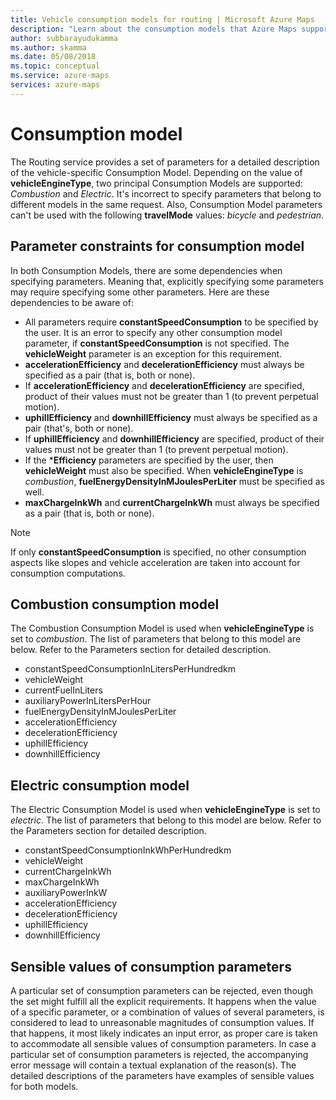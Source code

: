 ```yaml
---
title: Vehicle consumption models for routing | Microsoft Azure Maps
description: "Learn about the consumption models that Azure Maps supports: combustion and electric. See which parameters each model uses, and view parameter constraints." 
author: subbarayudukamma
ms.author: skamma
ms.date: 05/08/2018
ms.topic: conceptual
ms.service: azure-maps
services: azure-maps
---
```



# Consumption model

The Routing service provides a set of parameters for a detailed description of the vehicle-specific Consumption Model.
Depending on the value of **vehicleEngineType**, two principal Consumption Models are supported: _Combustion_ and _Electric_. It's incorrect to specify parameters that belong to different models in the same request. Also, Consumption Model parameters can't be used with the following **travelMode** values: _bicycle_ and _pedestrian_.

## Parameter constraints for consumption model

In both Consumption Models, there are some dependencies when specifying parameters. Meaning that, explicitly specifying some parameters may require specifying some other parameters. Here are these dependencies to be aware of:

* All parameters require **constantSpeedConsumption** to be specified by the user. It is an error to specify any other consumption model parameter, if **constantSpeedConsumption** is not specified. The **vehicleWeight** parameter is an exception for this requirement.
* **accelerationEfficiency** and **decelerationEfficiency** must always be specified as a pair (that is, both or none).
* If **accelerationEfficiency** and **decelerationEfficiency** are specified, product of their values must not be greater than 1 (to prevent perpetual motion).
* **uphillEfficiency** and **downhillEfficiency** must always be specified as a pair (that's, both or none).
* If **uphillEfficiency** and **downhillEfficiency** are specified, product of their values must not be greater than 1 (to prevent perpetual motion).
* If the \*__Efficiency__ parameters are specified by the user, then **vehicleWeight** must also be specified. When **vehicleEngineType** is _combustion_, **fuelEnergyDensityInMJoulesPerLiter** must be specified as well.
* **maxChargeInkWh** and **currentChargeInkWh** must always be specified as a pair (that is, both or none).

> [!NOTE]
> If only **constantSpeedConsumption** is specified, no other consumption aspects like slopes and vehicle acceleration are taken into account for consumption computations.

## Combustion consumption model

The Combustion Consumption Model is used when **vehicleEngineType** is set to _combustion_.
The list of parameters that belong to this model are below. Refer to the Parameters section for detailed description.

* constantSpeedConsumptionInLitersPerHundredkm
* vehicleWeight
* currentFuelInLiters
* auxiliaryPowerInLitersPerHour
* fuelEnergyDensityInMJoulesPerLiter
* accelerationEfficiency
* decelerationEfficiency
* uphillEfficiency
* downhillEfficiency

## Electric consumption model

The Electric Consumption Model is used when **vehicleEngineType** is set to _electric_.
The list of parameters that belong to this model are below. Refer to the Parameters section for detailed description.

* constantSpeedConsumptionInkWhPerHundredkm
* vehicleWeight
* currentChargeInkWh
* maxChargeInkWh
* auxiliaryPowerInkW
* accelerationEfficiency
* decelerationEfficiency
* uphillEfficiency
* downhillEfficiency

## Sensible values of consumption parameters

A particular set of consumption parameters can be rejected, even though the set might fulfill all the explicit requirements. It happens when the value of a specific parameter, or a combination of values of several parameters, is considered to lead to unreasonable magnitudes of consumption values. If that happens, it most likely indicates an input error, as proper care is taken to accommodate all sensible values of consumption parameters. In case a particular set of consumption parameters is rejected, the accompanying error message will contain a textual explanation of the reason(s).
The detailed descriptions of the parameters have examples of sensible values for both models.
